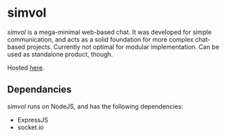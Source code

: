 # simvol

_simvol_ is a mega-minimal web-based chat.
It was developed for simple communication, and acts as a solid foundation for more complex chat-based projects.
Currently not optimal for modular implementation. Can be used as standalone product, though.

Hosted [here](https://simvol.herokuapp.com/).

## Dependancies

_simvol_ runs on NodeJS, and has the following dependencies:
  - ExpressJS
  - socket.io